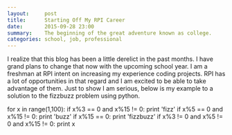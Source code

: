 ```yaml
---
layout:     post
title:      Starting Off My RPI Career
date:       2015-09-28 23:00
summary:    The beginning of the great adventure known as college.
categories: school, job, professional
---
```


I realize that this blog has been a little derelict in the past months. I have grand plans to change that now with the upcoming school year. I am a freshman at RPI intent on increasing my experience coding projects.
RPI has a lot of opportunities in that regard and I am excited to be able to take advantage of them. Just to show I am serious, below is my example to a solution to the fizzbuzz problem using python.


for x in range(1,100):
    if x%3 == 0 and x%15 != 0:
        print 'fizz'
    if x%5 == 0 and x%15 != 0:
        print 'buzz'
    if x%15 == 0:
        print 'fizzbuzz'
    if x%3 != 0 and x%5 != 0 and x%15 != 0:
        print x
